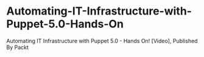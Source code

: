 # Automating-IT-Infrastructure-with-Puppet-5.0-Hands-On
Automating IT Infrastructure with Puppet 5.0 - Hands On! [Video], Published By Packt
